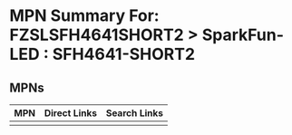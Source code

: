 



# MPN Summary For: FZSLSFH4641SHORT2 > SparkFun-LED : SFH4641-SHORT2

## MPNs
  

|MPN|Direct Links|Search Links|
| :--- | :--- | :--- |
||||
